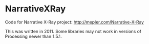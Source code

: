 NarrativeXRay
=============

Code for Narrative X-Ray project: http://mepler.com/Narrative-X-Ray

This was written in 2011. Some libraries may not work in versions of Processing newer than 1.5.1.

